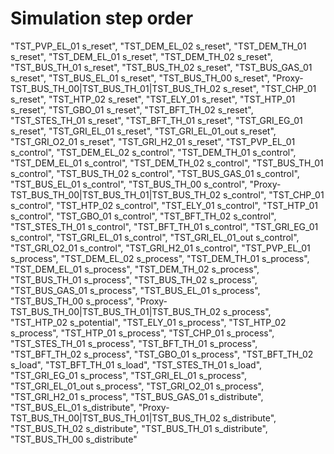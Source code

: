 # Simulation step order
"TST_PVP_EL_01 s_reset",
"TST_DEM_EL_02 s_reset",
"TST_DEM_TH_01 s_reset",
"TST_DEM_EL_01 s_reset",
"TST_DEM_TH_02 s_reset",
"TST_BUS_TH_01 s_reset",
"TST_BUS_TH_02 s_reset",
"TST_BUS_GAS_01 s_reset",
"TST_BUS_EL_01 s_reset",
"TST_BUS_TH_00 s_reset",
"Proxy-TST_BUS_TH_00|TST_BUS_TH_01|TST_BUS_TH_02 s_reset",
"TST_CHP_01 s_reset",
"TST_HTP_02 s_reset",
"TST_ELY_01 s_reset",
"TST_HTP_01 s_reset",
"TST_GBO_01 s_reset",
"TST_BFT_TH_02 s_reset",
"TST_STES_TH_01 s_reset",
"TST_BFT_TH_01 s_reset",
"TST_GRI_EG_01 s_reset",
"TST_GRI_EL_01 s_reset",
"TST_GRI_EL_01_out s_reset",
"TST_GRI_O2_01 s_reset",
"TST_GRI_H2_01 s_reset",
"TST_PVP_EL_01 s_control",
"TST_DEM_EL_02 s_control",
"TST_DEM_TH_01 s_control",
"TST_DEM_EL_01 s_control",
"TST_DEM_TH_02 s_control",
"TST_BUS_TH_01 s_control",
"TST_BUS_TH_02 s_control",
"TST_BUS_GAS_01 s_control",
"TST_BUS_EL_01 s_control",
"TST_BUS_TH_00 s_control",
"Proxy-TST_BUS_TH_00|TST_BUS_TH_01|TST_BUS_TH_02 s_control",
"TST_CHP_01 s_control",
"TST_HTP_02 s_control",
"TST_ELY_01 s_control",
"TST_HTP_01 s_control",
"TST_GBO_01 s_control",
"TST_BFT_TH_02 s_control",
"TST_STES_TH_01 s_control",
"TST_BFT_TH_01 s_control",
"TST_GRI_EG_01 s_control",
"TST_GRI_EL_01 s_control",
"TST_GRI_EL_01_out s_control",
"TST_GRI_O2_01 s_control",
"TST_GRI_H2_01 s_control",
"TST_PVP_EL_01 s_process",
"TST_DEM_EL_02 s_process",
"TST_DEM_TH_01 s_process",
"TST_DEM_EL_01 s_process",
"TST_DEM_TH_02 s_process",
"TST_BUS_TH_01 s_process",
"TST_BUS_TH_02 s_process",
"TST_BUS_GAS_01 s_process",
"TST_BUS_EL_01 s_process",
"TST_BUS_TH_00 s_process",
"Proxy-TST_BUS_TH_00|TST_BUS_TH_01|TST_BUS_TH_02 s_process",
"TST_HTP_02 s_potential",
"TST_ELY_01 s_process",
"TST_HTP_02 s_process",
"TST_HTP_01 s_process",
"TST_CHP_01 s_process",
"TST_STES_TH_01 s_process",
"TST_BFT_TH_01 s_process",
"TST_BFT_TH_02 s_process",
"TST_GBO_01 s_process",
"TST_BFT_TH_02 s_load",
"TST_BFT_TH_01 s_load",
"TST_STES_TH_01 s_load",
"TST_GRI_EG_01 s_process",
"TST_GRI_EL_01 s_process",
"TST_GRI_EL_01_out s_process",
"TST_GRI_O2_01 s_process",
"TST_GRI_H2_01 s_process",
"TST_BUS_GAS_01 s_distribute",
"TST_BUS_EL_01 s_distribute",
"Proxy-TST_BUS_TH_00|TST_BUS_TH_01|TST_BUS_TH_02 s_distribute",
"TST_BUS_TH_02 s_distribute",
"TST_BUS_TH_01 s_distribute",
"TST_BUS_TH_00 s_distribute"

